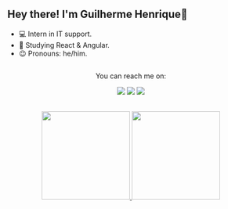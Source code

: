 
## Hey there! I'm Guilherme Henrique👋

- 💻 Intern in IT support.
- 📝 Studying React & Angular.
- 😉 Pronouns: he/him.

##

<div align="center">
  <p> You can reach me on: </p>
  
 <a href="https://www.discordapp.com/users/346346615726014467" target="_blank"><img src="https://img.shields.io/badge/Discord-7289DA?style=for-the-badge&logo=discord&logoColor=white" target="_blank"></a> 
  <a href = "mailto:guiihenry.work@gmail.com"><img src="https://img.shields.io/badge/-Gmail-%23333?style=for-the-badge&logo=gmail&logoColor=white" target="_blank"></a>
  <a href="https://www.linkedin.com/in/guilherme-henrique-l" target="_blank"><img src="https://img.shields.io/badge/-LinkedIn-%230077B5?style=for-the-badge&logo=linkedin&logoColor=white" target="_blank"></a> 
</div>

<br>

<div align="center">
  <a href="https://github.com/euguiihenry">
  <img height="180em" src="https://github-readme-stats.vercel.app/api?username=euguiihenry&show_icons=true&theme=dracula&include_all_commits=true&count_private=true"/>
  <img height="180em" src="https://github-readme-stats.vercel.app/api/top-langs/?username=euguiihenry&layout=compact"> 
</div>
 
 <!--
 ##
 
 ![Snake animation](https://github.com/rafaballerini/rafaballerini/blob/output/github-contribution-grid-snake.svg)
-->
